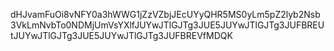 dHJvamFuOi8vNFY0a3hWWG1jZzVZbjJEcUYyQHR5MS0yLm5pZ2lyb2Nsb3VkLmNvbTo0NDMjUmVsYXlfJUYwJTlGJTg3JUE5JUYwJTlGJTg3JUFBREUtJUYwJTlGJTg3JUE5JUYwJTlGJTg3JUFBREVfMDQK